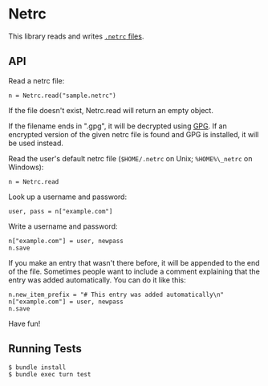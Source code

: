 # Netrc

This library reads and writes
[`.netrc` files](http://www.gnu.org/software/inetutils/manual/html_node/The-_002enetrc-File.html).

## API

Read a netrc file:

    n = Netrc.read("sample.netrc")

If the file doesn't exist, Netrc.read will return an empty object.

If the filename ends in ".gpg", it will be decrypted using
[GPG](http://www.gnupg.org/). If an encrypted version of the given
netrc file is found and GPG is installed, it will be used instead.

Read the user's default netrc file (`$HOME/.netrc` on Unix;
`%HOME%\_netrc` on Windows):

    n = Netrc.read

Look up a username and password:

    user, pass = n["example.com"]

Write a username and password:

    n["example.com"] = user, newpass
    n.save

If you make an entry that wasn't there before, it will be appended
to the end of the file. Sometimes people want to include a comment
explaining that the entry was added automatically. You can do it
like this:

    n.new_item_prefix = "# This entry was added automatically\n"
    n["example.com"] = user, newpass
    n.save

Have fun!

## Running Tests

    $ bundle install
    $ bundle exec turn test
